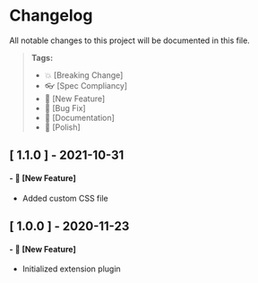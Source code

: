 # Changelog

All notable changes to this project will be documented in this file.

> **Tags:**
>
> - :boom: [Breaking Change]
> - :eyeglasses: [Spec Compliancy]
> - :rocket: [New Feature]
> - :bug: [Bug Fix]
> - :memo: [Documentation]
> - :nail_care: [Polish]

## [ 1.1.0 ] - 2021-10-31

#### - :rocket: [New Feature]

- Added custom CSS file

## [ 1.0.0 ] - 2020-11-23

#### - :rocket: [New Feature]

- Initialized extension plugin
